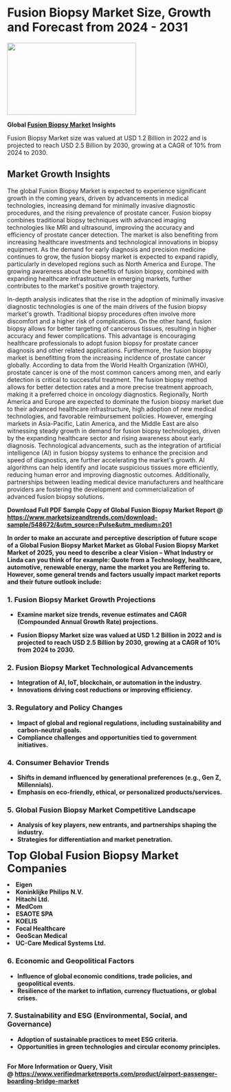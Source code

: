 <H1>Fusion Biopsy Market Size, Growth and Forecast from 2024 - 2031</H1><img class="aligncenter size-medium wp-image-584254" src="https://thirdeyenews.in/wp-content/uploads/2024/09/Global-Market-Research-300x168.jpeg" alt="" width="300" height="168" /><p><strong>Global&nbsp;<a href="https://www.marketsizeandtrends.com/download-sample/548672/&amp;utm_source=Pulse&amp;utm_medium=201">Fusion Biopsy Market</a> Insights</strong></p><p>Fusion Biopsy Market size was valued at USD 1.2 Billion in 2022 and is projected to reach USD 2.5 Billion by 2030, growing at a CAGR of 10% from 2024 to 2030.</p><p><h2>Market Growth Insights</h2> <p>The global Fusion Biopsy Market is expected to experience significant growth in the coming years, driven by advancements in medical technologies, increasing demand for minimally invasive diagnostic procedures, and the rising prevalence of prostate cancer. Fusion biopsy combines traditional biopsy techniques with advanced imaging technologies like MRI and ultrasound, improving the accuracy and efficiency of prostate cancer detection. The market is also benefiting from increasing healthcare investments and technological innovations in biopsy equipment. As the demand for early diagnosis and precision medicine continues to grow, the fusion biopsy market is expected to expand rapidly, particularly in developed regions such as North America and Europe. The growing awareness about the benefits of fusion biopsy, combined with expanding healthcare infrastructure in emerging markets, further contributes to the market's positive growth trajectory.</p> <p><strong></strong></p> <p>In-depth analysis indicates that the rise in the adoption of minimally invasive diagnostic technologies is one of the main drivers of the fusion biopsy market's growth. Traditional biopsy procedures often involve more discomfort and a higher risk of complications. On the other hand, fusion biopsy allows for better targeting of cancerous tissues, resulting in higher accuracy and fewer complications. This advantage is encouraging healthcare professionals to adopt fusion biopsy for prostate cancer diagnosis and other related applications. Furthermore, the fusion biopsy market is benefitting from the increasing incidence of prostate cancer globally. According to data from the World Health Organization (WHO), prostate cancer is one of the most common cancers among men, and early detection is critical to successful treatment. The fusion biopsy method allows for better detection rates and a more precise treatment approach, making it a preferred choice in oncology diagnostics. Regionally, North America and Europe are expected to dominate the fusion biopsy market due to their advanced healthcare infrastructure, high adoption of new medical technologies, and favorable reimbursement policies. However, emerging markets in Asia-Pacific, Latin America, and the Middle East are also witnessing steady growth in demand for fusion biopsy technologies, driven by the expanding healthcare sector and rising awareness about early diagnosis. Technological advancements, such as the integration of artificial intelligence (AI) in fusion biopsy systems to enhance the precision and speed of diagnostics, are further accelerating the market's growth. AI algorithms can help identify and locate suspicious tissues more efficiently, reducing human error and improving diagnostic outcomes. Additionally, partnerships between leading medical device manufacturers and healthcare providers are fostering the development and commercialization of advanced fusion biopsy solutions. <p><strong></p><p><span class=""><strong>Download Full PDF Sample Copy of Global Fusion Biopsy Market Report</strong> @ <a href="https://www.marketsizeandtrends.com/download-sample/548672/&amp;utm_source=Pulse&amp;utm_medium=201" target="_blank">https://www.marketsizeandtrends.com/download-sample/548672/&amp;utm_source=Pulse&amp;utm_medium=201</a></span></p><p>In order to make an accurate and perceptive description of future scope of a Global&nbsp;Fusion Biopsy Market Market as Global&nbsp;Fusion Biopsy Market Market of 2025, you need to describe a clear Vision &ndash; What Industry or Linda can you think of for example: Quote from a Technology, healthcare, automotive, renewable energy, name the market you are Reffering to. However, some general trends and factors usually impact market reports and their future outlook include:</p><h3>1.&nbsp;<strong>Fusion Biopsy Market Growth Projections</strong></h3><ul><li>Examine market size trends, revenue estimates and CAGR (Compounded Annual Growth Rate) projections.</li><li><p>Fusion Biopsy Market size was valued at USD 1.2 Billion in 2022 and is projected to reach USD 2.5 Billion by 2030, growing at a CAGR of 10% from 2024 to 2030.</p></li></ul><h3>2.&nbsp;<strong>Fusion Biopsy Market Technological Advancements</strong></h3><ul><li>Integration of AI, IoT, blockchain, or automation in the industry.</li><li>Innovations driving cost reductions or improving efficiency.</li></ul><h3>3.&nbsp;<strong>Regulatory and Policy Changes</strong></h3><ul><li>Impact of global and regional regulations, including sustainability and carbon-neutral goals.</li><li>Compliance challenges and opportunities tied to government initiatives.</li></ul><h3>4.&nbsp;<strong>Consumer Behavior Trends</strong></h3><ul><li>Shifts in demand influenced by generational preferences (e.g., Gen Z, Millennials).</li><li>Emphasis on eco-friendly, ethical, or personalized products/services.</li></ul><h3>5.&nbsp;<strong>Global Fusion Biopsy Market Competitive Landscape</strong></h3><ul><li>Analysis of key players, new entrants, and partnerships shaping the industry.</li><li>Strategies for differentiation and market penetration.</li></ul><p data-pm-slice="1 1 []"><span style="color: inherit; font-family: inherit; font-size: 25px;">Top Global Fusion Biopsy Market Companies</span></p><div class="" data-test-id=""><p><li>Eigen</li><li> Koninklijke Philips N.V.</li><li> Hitachi Ltd.</li><li> MedCom</li><li> ESAOTE SPA</li><li> KOELIS</li><li> Focal Healthcare</li><li> GeoScan Medical</li><li> UC-Care Medical Systems Ltd.</li></p></div><h3>6.&nbsp;<strong>Economic and Geopolitical Factors</strong></h3><ul><li>Influence of global economic conditions, trade policies, and geopolitical events.</li><li>Resilience of the market to inflation, currency fluctuations, or global crises.</li></ul><h3>7.&nbsp;<strong>Sustainability and ESG (Environmental, Social, and Governance)</strong></h3><ul><li>Adoption of sustainable practices to meet ESG criteria.</li><li>Opportunities in green technologies and circular economy principles.</li></ul><h2><strong style="font-size: 14px;">For More Information or Query, Visit @&nbsp;</strong><a style="background-color: #ffffff; font-size: 14px;" href="https://www.marketsizeandtrends.com/report/fusion-biopsy-market/" target="_blank">https://www.verifiedmarketreports.com/product/airport-passenger-boarding-bridge-market</a></h2>
